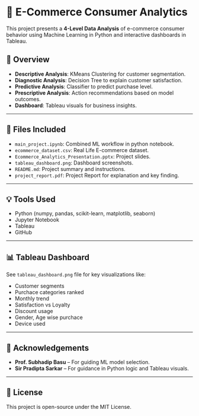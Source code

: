 # 🛒 E-Commerce Consumer Analytics

This project presents a **4-Level Data Analysis** of e-commerce consumer behavior using Machine Learning in Python and interactive dashboards in Tableau.

## 📌 Overview

- **Descriptive Analysis**: KMeans Clustering for customer segmentation.
- **Diagnostic Analysis**: Decision Tree to explain customer satisfaction.
- **Predictive Analysis**: Classifier to predict purchase level.
- **Prescriptive Analysis**: Action recommendations based on model outcomes.
- **Dashboard**: Tableau visuals for business insights.

---

## 📂 Files Included

- `main_project.ipynb`: Combined ML workflow in python notebook.
- `ecommerce_dataset.csv`: Real Life E-commerce dataset.
- `Ecommerce_Analytics_Presentation.pptx`: Project slides.
- `tableau_dashboard.png`: Dashboard screenshots.
- `README.md`: Project summary and instructions.
- `project_report.pdf`: Project Report for explanation and key finding.

---

## 💡 Tools Used

- Python (numpy, pandas, scikit-learn, matplotlib, seaborn)
- Jupyter Notebook
- Tableau
- GitHub

---

## 📊 Tableau Dashboard

See `tableau_dashboard.png` file for key visualizations like:
- Customer segments
- Purchace categories ranked
- Monthly trend
- Satisfaction vs Loyalty
- Discount usage
- Gender, Age wise purchace
- Device used

---

## 🙏 Acknowledgements

- **Prof. Subhadip Basu** – For guiding ML model selection. 
- **Sir Pradipta Sarkar** – For guidance in Python logic and Tableau visuals.

---

## 📃 License

This project is open-source under the MIT License.
